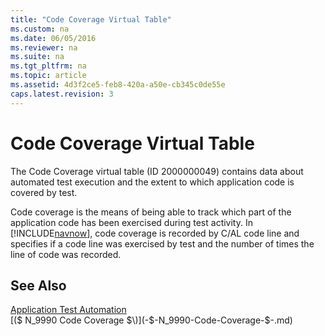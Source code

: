 ```yaml
---
title: "Code Coverage Virtual Table"
ms.custom: na
ms.date: 06/05/2016
ms.reviewer: na
ms.suite: na
ms.tgt_pltfrm: na
ms.topic: article
ms.assetid: 4d3f2ce5-feb8-420a-a50e-cb345c0de55e
caps.latest.revision: 3
---
```

# Code Coverage Virtual Table
The Code Coverage virtual table \(ID 2000000049\) contains data about automated test execution and the extent to which application code is covered by test.  
  
 Code coverage is the means of being able to track which part of the application code has been exercised during test activity. In [!INCLUDE[navnow](includes/navnow_md.md)], code coverage is recorded by C\/AL code line and specifies if a code line was exercised by test and the number of times the line of code was recorded.  
  
## See Also  
 [Application Test Automation](Application-Test-Automation.md)   
 [\($ N\_9990 Code Coverage $\)](-$-N_9990-Code-Coverage-$-.md)